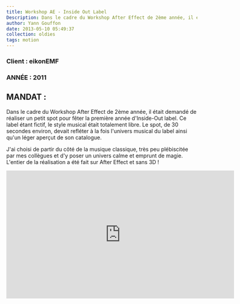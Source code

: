 ```yaml
---
title: Workshop AE - Inside Out Label
Description: Dans le cadre du Workshop After Effect de 2ème année, il était demandé de réaliser un petit spot pour fêter la première année d'Inside-Out label.
author: Yann Gouffon
date: 2013-05-10 05:49:37
collection: oldies
tags: motion
---
```


### Client : eikonEMF
### ANNÉE : 2011

## MANDAT :

Dans le cadre du Workshop After Effect de 2ème année, il était demandé de réaliser un petit spot pour fêter la première année d'Inside-Out label. Ce label étant fictif, le style musical était totalement libre. Le spot, de 30 secondes environ, devait refléter à la fois l'univers musical du label ainsi qu'un léger aperçut de son catalogue.

J'ai choisi de partir du côté de la musique classique, très peu plébiscitée par mes collègues et d'y poser un univers calme et emprunt de magie. L'entier de la réalisation a été fait sur After Effect et sans 3D ! 

<iframe width="601" height="338" frameborder="0" allowfullscreen="" mozallowfullscreen="" webkitallowfullscreen="" src="http://player.vimeo.com/video/34771951?title=0&amp;byline=0&amp;portrait=0&amp;color=2d95e3"></iframe>
